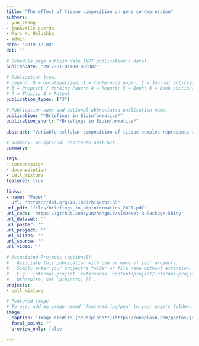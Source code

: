 ```yaml
---
title: "The effect of tissue composition on gene co-expression"
authors:
- yun_zhang
- jonavelle_cuerdo
- Marc K. Halushka
- admin
date: "2019-12-08"
doi: ""

# Schedule page publish date (NOT publication's date).
publishDate: "2017-01-01T00:00:00Z"

# Publication type.
# Legend: 0 = Uncategorized; 1 = Conference paper; 2 = Journal article;
# 3 = Preprint / Working Paper; 4 = Report; 5 = Book; 6 = Book section;
# 7 = Thesis; 8 = Patent
publication_types: ["2"]

# Publication name and optional abbreviated publication name.
publication: "*Briefings in Bioinformatics*"
publication_short: "*Briefings in Bioinformatics*"

abstract: "Variable cellular composition of tissue samples represents a significant challenge for the interpretation of genomic profiling studies. Substantial effort has been devoted to modeling and adjusting for compositional differences when estimating differential expression between sample types. However, relatively little attention has been given to the effect of tissue composition on co-expression estimates. In this study, we illustrate the effect of variable cell-type composition on correlation-based network estimation and provide a mathematical decomposition of the tissue-level correlation. We show that a class of deconvolution methods developed to separate tumor and stromal signatures can be applied to two component cell-type mixtures. In simulated and real data, we identify conditions in which a deconvolution approach would be beneficial. Our results suggest that uncorrelated cell-type-specific markers are ideally suited to deconvolute both the expression and co-expression patterns of an individual cell type. We provide a Shiny application for users to interactively explore the effect of cell-type composition on correlation-based co-expression estimation for any cell types of interest."

# Summary. An optional shortened abstract.
summary: 

tags:
- coexpression
- deconvolution
- cell_mixture
featured: true

links:
- name: "Paper"
  url: "https://doi.org/10.1093/bib/bbz135"
url_pdf: 'files/briefings_in_bioinformatics_2021.pdf'
url_code: 'https://github.com/yunzhang813/simDeNet-R-Package-Shiny'
url_dataset: ''
url_poster: ''
url_project: ''
url_slides: ''
url_source: ''
url_video: ''

# Associated Projects (optional).
#   Associate this publication with one or more of your projects.
#   Simply enter your project's folder or file name without extension.
#   E.g. `internal-project` references `content/project/internal-project/index.md`.
#   Otherwise, set `projects: []`.
projects:
- cell_mixture

# Featured image
# To use, add an image named `featured.jpg/png` to your page's folder. 
image:
  caption: 'Image credit: [**Unsplash**](https://unsplash.com/photos/jdD8gXaTZsc)'
  focal_point: ""
  preview_only: false

---
```



